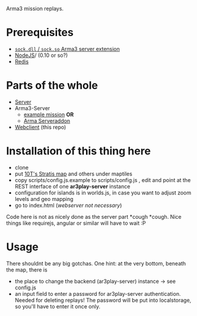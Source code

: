 Arma3 mission replays.

# Prerequisites

* [`sock.dll` / `sock.so` Arma3 server extension](http://forums.bistudio.com/showthread.php?178327-Node-js-Extension-for-Arma-3-%28sock-sqf-sock-dll-sock-rpc%29)
* [NodeJS](https://nodejs.org)/ (0.10 or so?)
* [Redis](http://redis.io/)

# Parts of the whole

* [Server](https://github.com/gruppe-adler/ar3play-server) 
* Arma3-Server
	* [example mission](https://github.com/gruppe-adler/ar3play-examplemission.stratis) **OR**
	* [Arma Serveraddon](https://github.com/gruppe-adler/ar3play-addon)
* [Webclient](https://github.com/gruppe-adler/ar3play-web) (this repo)

# Installation of this thing here

* clone
* put [10T's Stratis map](http://forums.bistudio.com/showthread.php?178671-Tiled-maps-Google-maps-compatible-%28WIP%29) and others under maptiles
* copy scripts/config.js.example to scripts/config.js , edit and point at the REST interface of one **ar3play-server** instance
* configuration for islands is in worlds.js, in case you want to adjust zoom levels and geo mapping
* go to index.html (*webserver not necessary*)

Code here is not as nicely done as the server part *cough *cough. 
Nice things like requirejs, angular or similar will have to wait :P

# Usage

There shouldnt be any big gotchas. One hint: at the very bottom, beneath the map, there is 
* the place to change the backend (ar3play-server) instance -> see config.js
* an input field to enter a password for ar3play-server authentication. Needed for deleting replays! The password will be put into localstorage, so you'll have to enter it once only.
